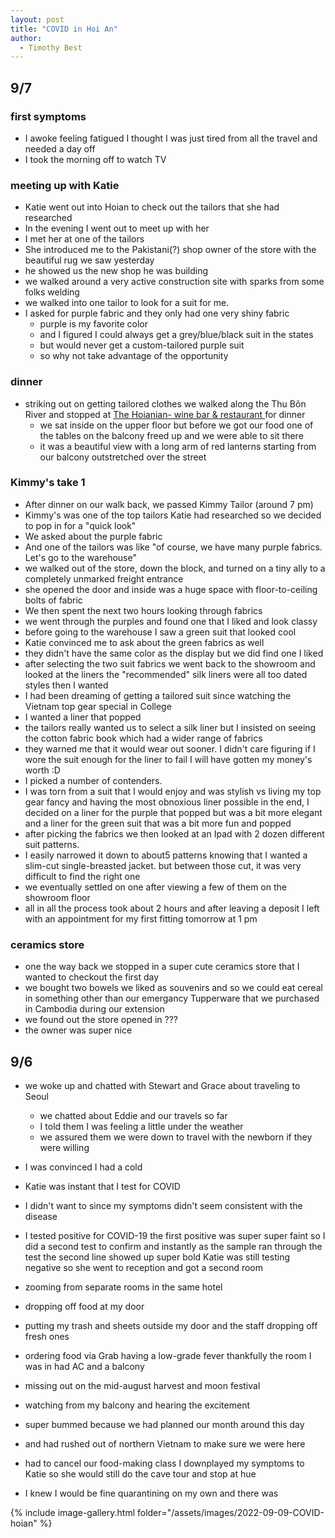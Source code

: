 ```yaml
---
layout: post
title: "COVID in Hoi An"
author:
  - Timothy Best
---
```


## 9/7

### first symptoms

- I awoke feeling fatigued
  I thought I was just tired from all the travel and needed a day off
- I took the morning off to watch TV

### meeting up with Katie

- Katie went out into Hoian to check out the tailors that she had researched
- In the evening I went out to meet up with her
- I met her at one of the tailors
- She introduced me to the Pakistani(?) shop owner of the store with the beautiful rug we saw yesterday
- he showed us the new shop he was building
- we walked around a very active construction site with sparks from some folks welding
- we walked into one tailor to look for a suit for me.
- I asked for purple fabric and they only had one very shiny fabric
  - purple is my favorite color
  - and I figured I could always get a grey/blue/black suit in the states
  - but would never get a custom-tailored purple suit
  - so why not take advantage of the opportunity

### dinner

- striking out on getting tailored clothes we walked along the Thu Bõn River and stopped at [The Hoianian- wine bar & restaurant ](https://goo.gl/maps/2r5LYtRQ9ZJFH6oq7) for dinner
  - we sat inside on the upper floor but before we got our food one of the tables on the balcony freed up and we were able to sit there
  - it was a beautiful view with a long arm of red lanterns starting from our balcony outstretched over the street

### Kimmy's take 1

- After dinner on our walk back, we passed Kimmy Tailor (around 7 pm)
- Kimmy's was one of the top tailors Katie had researched so we decided to pop in for a "quick look"
- We asked about the purple fabric
- And one of the tailors was like "of course, we have many purple fabrics. Let's go to the warehouse"
- we walked out of the store, down the block, and turned on a tiny ally to a completely unmarked freight entrance
- she opened the door and inside was a huge space with floor-to-ceiling bolts of fabric
- We then spent the next two hours looking through fabrics
- we went through the purples and found one that I liked and look classy
- before going to the warehouse I saw a green suit that looked cool
- Katie convinced me to ask about the green fabrics as well
- they didn't have the same color as the display but we did find one I liked
- after selecting the two suit fabrics we went back to the showroom and looked at the liners
  the "recommended" silk liners were all too dated styles then I wanted
- I had been dreaming of getting a tailored suit since watching the Vietnam top gear special in College
- I wanted a liner that popped
- the tailors really wanted us to select a silk liner but I insisted on seeing the cotton fabric book which had a wider range of fabrics
- they warned me that it would wear out sooner. I didn't care figuring if I wore the suit enough for the liner to fail I will have gotten my money's worth :D
- I picked a number of contenders.
- I was torn from a suit that I would enjoy and was stylish vs living my top gear fancy and having the most obnoxious liner possible
  in the end, I decided on a liner for the purple that popped but was a bit more elegant and a liner for the green suit that was a bit more fun and popped
- after picking the fabrics we then looked at an Ipad with 2 dozen different suit patterns.
- I easily narrowed it down to about5 patterns knowing that I wanted a slim-cut single-breasted jacket. but between those cut, it was very difficult to find the right one
- we eventually settled on one after viewing a few of them on the showroom floor
- all in all the process took about 2 hours and after leaving a deposit I left with an appointment for my first fitting tomorrow at 1 pm

### ceramics store

- one the way back we stopped in a super cute ceramics store that I wanted to checkout the first day
- we bought two bowels we liked as souvenirs and so we could eat cereal in something other than our emergancy Tupperware that we purchased in Cambodia during our extension
- we found out the store opened in ???
- the owner was super nice

## 9/6

- we woke up and chatted with Stewart and Grace about traveling to Seoul
  - we chatted about Eddie and our travels so far
  - I told them I was feeling a little under the weather
  - we assured them we were down to travel with the newborn if they were willing
- I was convinced I had a cold
- Katie was instant that I test for COVID
- I didn't want to since my symptoms didn't seem consistent with the disease
- I tested positive for COVID-19 the first positive was super super faint so I did a second test to confirm and instantly as the sample ran through the test the second line showed up super bold
  Katie was still testing negative so she went to reception and got a second room

- zooming from separate rooms in the same hotel
- dropping off food at my door
- putting my trash and sheets outside my door and the staff dropping off fresh ones
- ordering food via Grab
  having a low-grade fever
  thankfully the room I was in had AC and a balcony
- missing out on the mid-august harvest and moon festival
- watching from my balcony and hearing the excitement
- super bummed because we had planned our month around this day
- and had rushed out of northern Vietnam to make sure we were here
- had to cancel our food-making class
  I downplayed my symptoms to Katie so she would still do the cave tour and stop at hue
- I knew I would be fine quarantining on my own and there was

{% include image-gallery.html folder="/assets/images/2022-09-09-COVID-hoian" %}
